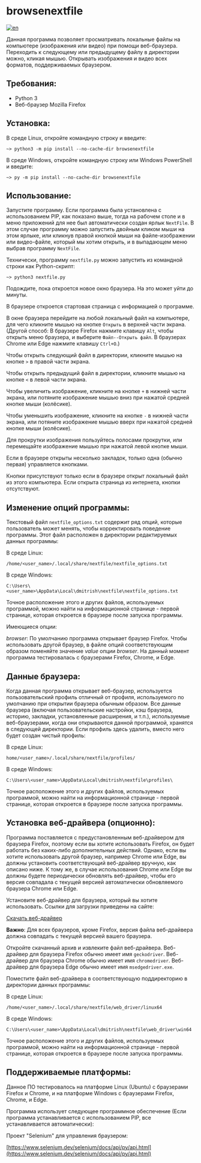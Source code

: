 # browsenextfile


[![en](https://img.shields.io/badge/lang-en-blue.svg)](README.md)


Данная программа позволяет просматривать локальные файлы на компьютере (изображения или видео) при помощи веб-браузера. Переходить к следующему или предыдущему файлу в директории можно, кликая мышью. Открывать изображения и видео всех форматов, поддерживаемых браузером.


## Требования:

- Python 3
- Веб-браузер Mozilla Firefox


## Установка:

В среде Linux, откройте командную строку и введите:
```
~> python3 -m pip install --no-cache-dir browsenextfile
```

В среде Windows, откройте командную строку или Windows PowerShell и введите:
```
~> py -m pip install --no-cache-dir browsenextfile
```


## Использование:

Запустите программу. Если программа была установлена с использованием PIP, как показано выше, тогда на рабочем столе и в меню приложений для нее был автоматически создан ярлык `NextFile`. В этом случае программу можно запустить двойным кликом мыши на этом ярлыке, или кликнув правой кнопкой мыши на файле-изображении или видео-файле, который мы хотим открыть, и в выпадающем меню выбрав программу `NextFile`.

Технически, программу `nextfile.py` можно запустить из командной строки как Python-скрипт:
```
~> python3 nextfile.py
```

Подождите, пока откроется новое окно браузера. На это может уйти до минуты.

В браузере откроется стартовая страница с информацией о программе.

В окне браузера перейдите на любой локальный файл на компьютере, для чего кликните мышью на кнопке `Открыть` в верхней части экрана. (Другой способ: В браузере Firefox нажмите клавишу `Alt`, чтобы открыть меню браузера, и выберите `Файл--Открыть файл`. В браузерах Chrome или Edge нажмите клавишу `Ctrl+O`.)

Чтобы открыть следующий файл в директории, кликните мышью на кнопке `>` в правой части экрана.

Чтобы открыть предыдущий файл в директории, кликните мышью на кнопке `<` в левой части экрана.

Чтобы увеличить изображение, кликните на кнопке `+` в нижней части экрана, или потяните изображение мышью вниз при нажатой средней кнопке мыши (колёсике).

Чтобы уменьшить изображение, кликните на кнопке `-` в нижней части экрана, или потяните изображение мышью вверх при нажатой средней кнопке мыши (колёсике).

Для прокрутки изображения пользуйтесь полосами прокрутки, или перемещайте изображение мышью при нажатой левой кнопке мыши.

Если в браузере открыты несколько закладок, только одна (обычно первая) управляется кнопками.

Кнопки присутствуют только если в браузере открыт локальный файл из этого компьютера. Если открыта страница из интернета, кнопки отсутствуют.


## Изменение опций программы:

Текстовый файл `nextfile_options.txt` содержит ряд опций, которые пользователь может менять, чтобы корректировать поведение программы. Этот файл расположен в директории редактируемых данных программы:

В среде Linux:
```
/home/<user_name>/.local/share/nextfile/nextfile_options.txt
```

В среде Windows:
```
C:\Users\<user_name>\AppData\Local\dmitrish\nextfile\nextfile_options.txt
```

Точное расположение этого и других файлов, используемых программой, можно найти на информационной странице - первой странице, которая откроется в браузере после запуска программы.

Имеющиеся опции:

*browser*: По умолчанию программа открывает браузер Firefox. Чтобы использовать другой браузер, в файле опций соответствующим образом поменяйте значение *value* опции *browser*. На данный момент программа тестировалась с браузерами Firefox, Chrome, и Edge.


## Данные браузера:

Когда данная программа открывает веб-браузер, используется пользовательский профиль отличный от профиля, используемого по умолчанию при открытии браузера обычным образом. Все данные браузера (включая пользовательские настройки, кэш браузера, историю, закладки, установленные расширения, и т.п.), используемые веб-браузерами, когда они открываются данной программой, хранятся в следующей директории. Если профиль здесь удалить, вместо него будет создан чистый профиль:

В среде Linux:
```
home/<user_name>/.local/share/nextfile/profiles/
```

В среде Windows:
```
C:\Users\<user_name>\AppData\Local\dmitrish\nextfile\profiles\
```

Точное расположение этого и других файлов, используемых программой, можно найти на информационной странице - первой странице, которая откроется в браузере после запуска программы.


## Установка веб-драйвера (опционно):

Программа поставляется с предустановленным веб-драйвером для браузера Firefox, поэтому если вы хотите использовать Firefox, он будет работать без каких-либо дополнительных действий. Однако, если вы хотите использовать другой браузер, например Chrome или Edge, вы должны установить соответствующий веб-драйвер вручную, как описано ниже. К тому же, в случае использования Chrome или Edge вы должны будете периодически обновлять веб-драйвер, чтобы его версия совпадала с текущей версией автоматически обновляемого браузера Chrome или Edge.

Установите веб-драйвер для браузера, который вы хотите использовать. Ссылки для загрузки приведены на сайте:

[Скачать веб-драйвер](https://www.selenium.dev/documentation/webdriver/getting_started/install_drivers/#quick-reference)

**Важно**: Для всех браузеров, кроме Firefox, версия файла веб-драйвера должна совпадать с текущей версией вашего браузера.

Откройте скачанный архив и извлеките файл веб-драйвера. Веб-драйвер для браузера Firefox обычно имеет имя `geckodriver`. Веб-драйвер для браузера Chrome обычно имеет имя `chromedriver`. Веб-драйвер для браузера Edge обычно имеет имя `msedgedriver.exe`.

Поместите файл веб-драйвера в соответствующую поддиректорию в директории данных программы:

В среде Linux:
```
/home/<user_name>/.local/share/nextfile/web_driver/linux64
```

В среде Windows:
```
C:\Users\<user_name>\AppData\Local\dmitrish\nextfile\web_driver\win64
```

Точное расположение этого и других файлов, используемых программой, можно найти на информационной странице - первой странице, которая откроется в браузере после запуска программы.


## Поддерживаемые платформы:

Данное ПО тестировалось на платформе Linux (Ubuntu) с браузерами Firefox и Chrome, и на платформе Windows с браузерами Firefox, Chrome, и Edge.

Программа использует следующее программное обеспечение (Если программа устанавливается с использованием PIP, все устанавливается автоматически):

Проект "Selenium" для управления браузером:

[https://www.selenium.dev/selenium/docs/api/py/api.html](https://www.selenium.dev/selenium/docs/api/py/api.html)






